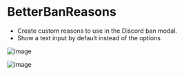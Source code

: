 # BetterBanReasons

* Create custom reasons to use in the Discord ban modal.
* Show a text input by default instead of the options

![image](https://github.com/Vendicated/Vencord/assets/119569726/6227586b-43a2-4b05-9945-85995c3cb513)

![image](https://github.com/Vendicated/Vencord/assets/119569726/4aaaf5f1-6dc4-4844-b4a9-9b23cfb739e2)
